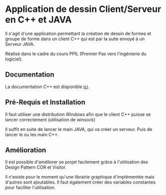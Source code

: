 # Application de dessin Client/Serveur en C++ et JAVA

Il s'agit d'une application permettant la création de dessin de formes et groupe de forme dans un client C++ qui est par la suite envoyé à un Serveur JAVA.

Réalisé dans le cadre du cours PPIL (Premier Pas vers l'ingénierie du logiciel).

## Documentation

La documentation C++ est disponible [ici](https://hirokx.github.io/PPIL_Manukyan_Lagler/documentation/cpp/html/).

## Pré-Requis et Installation

Il faut utiliser une distribution Windows afin que le client C++ puisse se lancer correctement (utilisation de winsock)

Il suffit en suite de lancer le main JAVA, qui va créer un serveur.
Puis de lancer le ou les main C++. 

## Amélioration 

Il est possible d'améliorer se projet facilement grâce à l'utilisation des Design Pattern COR et Visitor.

Il n'existe pour le moment qu'une librairie graphique d'implémentée mais d'autres sont ajoutables. 
Il faut également créer des variables constantes pour faciliter l'utilisation.


